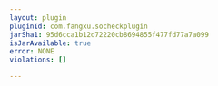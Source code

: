 ```yaml
---
layout: plugin
pluginId: com.fangxu.socheckplugin
jarSha1: 95d6cca1b12d72220cb8694855f477fd77a7a099
isJarAvailable: true
error: NONE
violations: []

---
```

